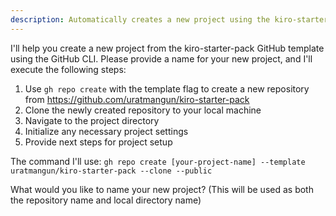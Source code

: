 ```yaml
---
description: Automatically creates a new project using the kiro-starter-pack GitHub template
---
```

I'll help you create a new project from the kiro-starter-pack GitHub template using the GitHub CLI. Please provide a name for your new project, and I'll execute the following steps:

1. Use `gh repo create` with the template flag to create a new repository from https://github.com/uratmangun/kiro-starter-pack
2. Clone the newly created repository to your local machine
3. Navigate to the project directory
4. Initialize any necessary project settings
5. Provide next steps for project setup

The command I'll use: `gh repo create [your-project-name] --template uratmangun/kiro-starter-pack --clone --public`

What would you like to name your new project? (This will be used as both the repository name and local directory name)